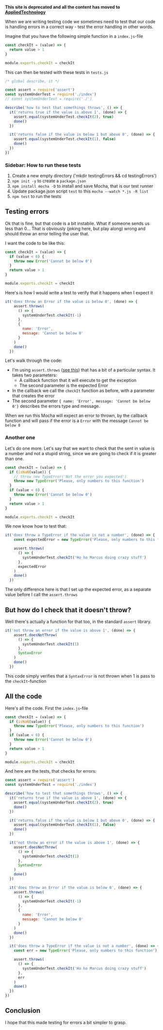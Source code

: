 **This site is deprecated and all the content has moved to [AppliedTechnology](https://appliedtechnology.github.io/protips/)**

When we are writing testing code we sometimes need to test that our code is handling errors in a correct way - test the error handling in other words.

Imagine that you have the following simple function in a `index.js`-file

```javascript
const checkIt = (value) => {
  return value > 1
}

module.exports.checkIt = checkIt

```

This can then be tested with these tests in `tests.js`

```javascript
/* global describe, it */

const assert = require('assert')
const systemUnderTest = require('./index')
// const systemUnderTest = require('./')

describe('how to test that somethings throws', () => {
  it('returns true if the value is above 1', (done) => {
    assert.equal(systemUnderTest.checkIt(2), true)
    done()
  })

  it('returns false if the value is below 1 but above 0', (done) => {
    assert.equal(systemUnderTest.checkIt(1), false)
    done()
  })
})

```

### Sidebar: How to run these tests

1. Create a new empty directory ('mkdir testingErrors && cd testingErrors')
2. `npm init -y` to create a `package.json`
3. `npm install mocha -D` to install and save Mocha, that is our test runner
4. Update package.json script `test` to this `mocha --watch *.js -R list`
5. `npm test` to run the tests

## Testing errors

Ok that is fine, but that code is a bit instabile. What if someone sends us less than 0... That is obviously (joking here, but play along) wrong and should throw an error telling the user that.

I want the code to be like this:

```javascript
const checkIt = (value) => {
  if (value < 0) {
    throw new Error('Cannot be below 0')
  }
  return value > 1
}

module.exports.checkIt = checkIt

```

Here's is how I would write a test to verify that it happens when I expect it

```javascript
it('does throw an Error if the value is below 0', (done) => {
    assert.throws(
      () => {
        systemUnderTest.checkIt(-1)
      },
      {
        name: 'Error',
        message: 'Cannot be below 0'
      }
    )
    done()
  })
```

Let's walk through the code:

* I'm using `assert.throws` ([see this](https://nodejs.org/api/assert.html#assert_assert_throws_fn_error_message)) that has a bit of a particular syntax. It takes two parameters:
  * A callback function that it will execute to get the exception
  * The second parameter is the expected Error
* In the callback we call the `checkIt` function as before, with a parameter that creates the error
* The second parameter `{ name: 'Error', message: 'Cannot be below 0'}` describes the errors type and message.

When we run this Mocha will expect an error to thrown, by the callback function and will pass if the error is a `Error` with the message  `Cannot be below 0`

### Another one

Let's do one more. Let's say that we want to check that the sent in value is a number and not a stupid string, since we are going to check if it is greater than one.

```javascript
const checkIt = (value) => {
  if (isNaN(value)) {
    // throw new TypeError('Not the error you expected')
    throw new TypeError('Please, only numbers to this function')
  }
  if (value < 0) {
    throw new Error('Cannot be below 0')
  }
  return value > 1
}

module.exports.checkIt = checkIt

```

We now know how to test that:

```javascript
it('does throw a TypeError if the value is not a number', (done) => {
    const expectedError = new TypeError('Please, only numbers to this function')

    assert.throws(
      () => {
        systemUnderTest.checkIt('Ho ho Marcus doing crazy stuff')
      },
      expectedError
    )
    done()
  })
```

The only difference here is that I set up the expected error, as a separate value before I call the `assert.throws`

## But how do I check that it doesn't throw?

Well there's actually a function for that too, in the standard `assert` library.

```javascript
it('not throw an error if the value is above 1', (done) => {
    assert.doesNotThrow(
      () => {
        systemUnderTest.checkIt(1)
      },
      SyntaxError
    )
    done()
  })

```

This code simply verifies that a `SyntaxError` is not thrown when 1 is pass to the `checkIt`-function

## All the code

Here's all the code. First the `index.js`-file

```javascript
const checkIt = (value) => {
  if (isNaN(value)) {
    throw new TypeError('Please, only numbers to this function')
  }
  if (value < 0) {
    throw new Error('Cannot be below 0')
  }
  return value > 1
}

module.exports.checkIt = checkIt

```

And here are the tests, that checks for errors:

```javascript
const assert = require('assert')
const systemUnderTest = require('./index')

describe('how to test that somethings throws', () => {
  it('returns true if the value is above 1', (done) => {
    assert.equal(systemUnderTest.checkIt(2), true)
    done()
  })

  it('returns false if the value is below 1 but above 0', (done) => {
    assert.equal(systemUnderTest.checkIt(1), false)
    done()
  })

  it('not throw an error if the value is above 1', (done) => {
    assert.doesNotThrow(
      () => {
        systemUnderTest.checkIt(1)
      },
      SyntaxError
    )
    done()
  })

  it('does throw an Error if the value is below 0', (done) => {
    assert.throws(
      () => {
        systemUnderTest.checkIt(-1)
      },
      {
        name: 'Error',
        message: 'Cannot be below 0'
      }
    )
    done()
  })

  it('does throw a TypeError if the value is not a number', (done) => {
    const err = new TypeError('Please, only numbers to this function')

    assert.throws(
      () => {
        systemUnderTest.checkIt('Ho ho Marcus doing crazy stuff')
      },
      err
    )
    done()
  })
})

```

## Conclusion

I hope that this made testing for errors a bit simpler to grasp.